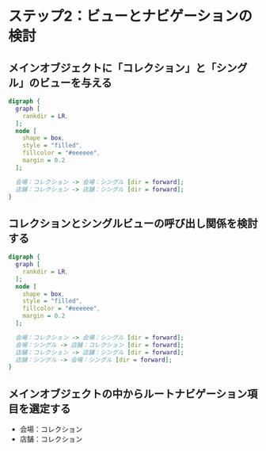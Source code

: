 # ステップ2：ビューとナビゲーションの検討

## メインオブジェクトに「コレクション」と「シングル」のビューを与える
```dot
digraph {
  graph [
    rankdir = LR,
  ];
  node [
    shape = box,
    style = "filled",
    fillcolor = "#eeeeee",
    margin = 0.2
  ];

  会場：コレクション -> 会場：シングル [dir = forward];
  店舗：コレクション -> 店舗：シングル [dir = forward];
}
```


## コレクションとシングルビューの呼び出し関係を検討する
```dot
digraph {
  graph [
    rankdir = LR,
  ];
  node [
    shape = box,
    style = "filled",
    fillcolor = "#eeeeee",
    margin = 0.2
  ];

  会場：コレクション -> 会場：シングル [dir = forward];
  会場：シングル -> 店舗：コレクション [dir = forward];
  店舗：コレクション -> 店舗：シングル [dir = forward];
  店舗：シングル -> 会場：シングル [dir = forward];
}
```


## メインオブジェクトの中からルートナビゲーション項目を選定する
- 会場：コレクション
- 店舗：コレクション
